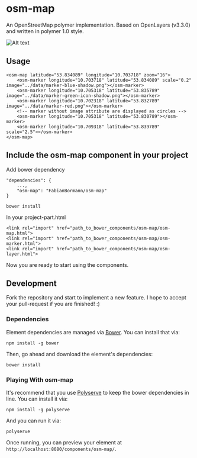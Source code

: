 # osm-map

An OpenStreetMap polymer implementation. Based on OpenLayers (v3.3.0) and written in polymer 1.0 style.

![Alt text](https://github.com/fabianbormann/acoloid/blob/master/acoloid.png "Screenshot of /demo/index.html")

## Usage

	<osm-map latitude="53.834089" longitude="10.703718" zoom="16">
		<osm-marker longitude="10.703718" latitude="53.834089" scale="0.2" image="../data/marker-blue-shadow.png"></osm-marker>
		<osm-marker longitude="10.705318" latitude="53.835789" image="../data/marker-green-icon-shadow.png"></osm-marker>
		<osm-marker longitude="10.702318" latitude="53.832789" image="../data/marker-red.png"></osm-marker>
		<!-- marker without image attribute are displayed as circles -->
		<osm-marker longitude="10.705318" latitude="53.830789"></osm-marker>
		<osm-marker longitude="10.709318" latitude="53.839789" scale="2.5"></osm-marker>
	</osm-map>

## Include the osm-map component in your project

Add bower dependency

  	"dependencies": {
  		...,
    	"osm-map": "FabianBormann/osm-map"
  	}

	bower install
	
In your project-part.html

	<link rel="import" href="path_to_bower_components/osm-map/osm-map.html">
	<link rel="import" href="path_to_bower_components/osm-map/osm-marker.html">
	<link rel="import" href="path_to_bower_components/osm-map/osm-layer.html">

Now you are ready to start using the components.

## Development

Fork the repository and start to implement a new feature.
I hope to accept your pull-request if you are finished! :)

### Dependencies

Element dependencies are managed via [Bower](http://bower.io/). You can
install that via:

    npm install -g bower

Then, go ahead and download the element's dependencies:

    bower install

### Playing With osm-map

It's recommend that you use [Polyserve](https://github.com/PolymerLabs/polyserve) to keep the
bower dependencies in line. You can install it via:

    npm install -g polyserve

And you can run it via:

    polyserve

Once running, you can preview your element at `http://localhost:8080/components/osm-map/`.
